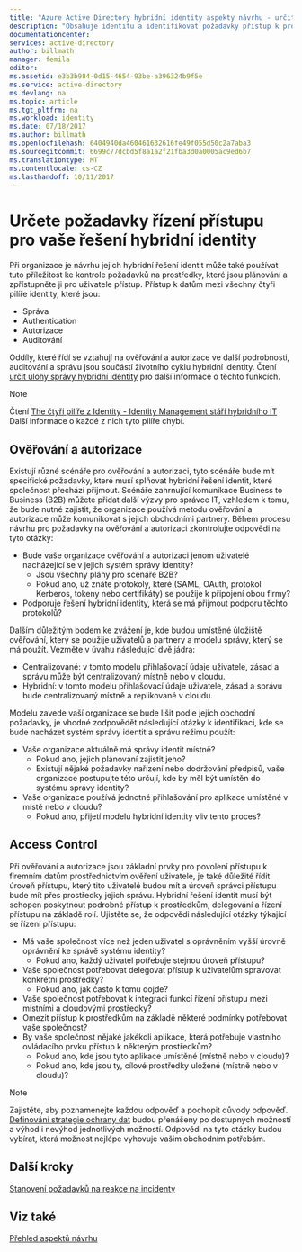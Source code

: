 ```yaml
---
title: "Azure Active Directory hybridní identity aspekty návrhu - určit požadavky řízení přístupu | Microsoft Docs"
description: "Obsahuje identitu a identifikovat požadavky přístup k prostředkům pro uživatele v hybridním prostředí."
documentationcenter: 
services: active-directory
author: billmath
manager: femila
editor: 
ms.assetid: e3b3b984-0d15-4654-93be-a396324b9f5e
ms.service: active-directory
ms.devlang: na
ms.topic: article
ms.tgt_pltfrm: na
ms.workload: identity
ms.date: 07/18/2017
ms.author: billmath
ms.openlocfilehash: 6404940da460461632616fe49f055d50c2a7aba3
ms.sourcegitcommit: 6699c77dcbd5f8a1a2f21fba3d0a0005ac9ed6b7
ms.translationtype: MT
ms.contentlocale: cs-CZ
ms.lasthandoff: 10/11/2017
---
```

# <a name="determine-access-control-requirements-for-your-hybrid-identity-solution"></a>Určete požadavky řízení přístupu pro vaše řešení hybridní identity
Při organizace je návrhu jejich hybridní řešení identit může také používat tuto příležitost ke kontrole požadavků na prostředky, které jsou plánování a zpřístupněte ji pro uživatele přístup. Přístup k datům mezi všechny čtyři pilíře identity, které jsou:

* Správa
* Authentication
* Autorizace
* Auditování

Oddíly, které řídí se vztahují na ověřování a autorizace ve další podrobnosti, auditování a správu jsou součástí životního cyklu hybridní identity. Čtení [určit úlohy správy hybridní identity](active-directory-hybrid-identity-design-considerations-hybrid-id-management-tasks.md) pro další informace o těchto funkcích.

> [!NOTE]
> Čtení [The čtyři pilíře z Identity - Identity Management stáří hybridního IT](http://social.technet.microsoft.com/wiki/contents/articles/15530.the-four-pillars-of-identity-identity-management-in-the-age-of-hybrid-it.aspx) Další informace o každé z nich tyto pilíře chybí.
> 
> 

## <a name="authentication-and-authorization"></a>Ověřování a autorizace
Existují různé scénáře pro ověřování a autorizaci, tyto scénáře bude mít specifické požadavky, které musí splňovat hybridní řešení identit, které společnost přechází přijmout. Scénáře zahrnující komunikace Business to Business (B2B) můžete přidat další výzvy pro správce IT, vzhledem k tomu, že bude nutné zajistit, že organizace používá metodu ověřování a autorizace může komunikovat s jejich obchodními partnery. Během procesu návrhu pro požadavky na ověřování a autorizaci zkontrolujte odpovědi na tyto otázky:

* Bude vaše organizace ověřování a autorizaci jenom uživatelé nacházející se v jejich systém správy identity?
  * Jsou všechny plány pro scénáře B2B?
  * Pokud ano, už znáte protokoly, které (SAML, OAuth, protokol Kerberos, tokeny nebo certifikáty) se použije k připojení obou firmy?
* Podporuje řešení hybridní identity, která se má přijmout podporu těchto protokolů?

Dalším důležitým bodem ke zvážení je, kde budou umístěné úložiště ověřování, který se použije uživatelů a partnery a modelu správy, který se má použít. Vezměte v úvahu následující dvě jádra:

* Centralizované: v tomto modelu přihlašovací údaje uživatele, zásad a správu může být centralizovaný místně nebo v cloudu.
* Hybridní: v tomto modelu přihlašovací údaje uživatele, zásad a správu bude centralizovaný místně a replikované v cloudu.

Modelu zavede vaší organizace se bude lišit podle jejich obchodní požadavky, je vhodné zodpovědět následující otázky k identifikaci, kde se bude nacházet systém správy identit a správu režimu použít:

* Vaše organizace aktuálně má správy identit místně?
  * Pokud ano, jejich plánování zajistit jeho?
  * Existují nějaké požadavky nařízení nebo dodržování předpisů, vaše organizace postupujte této určují, kde by měl být umístěn do systému správy identity?
* Vaše organizace používá jednotné přihlašování pro aplikace umístěné v místě nebo v cloudu?
  * Pokud ano, přijetí modelu hybridní identity vliv tento proces?

## <a name="access-control"></a>Access Control
Při ověřování a autorizace jsou základní prvky pro povolení přístupu k firemním datům prostřednictvím ověření uživatele, je také důležité řídit úroveň přístupu, který tito uživatelé budou mít a úroveň správci přístupu bude mít přes prostředky jejich správu. Hybridní řešení identit musí být schopen poskytnout podrobné přístup k prostředkům, delegování a řízení přístupu na základě rolí. Ujistěte se, že odpovědi následující otázky týkající se řízení přístupu:

* Má vaše společnost více než jeden uživatel s oprávněním vyšší úrovně oprávnění ke správě systému identity?
  * Pokud ano, každý uživatel potřebuje stejnou úroveň přístupu?
* Vaše společnost potřebovat delegovat přístup k uživatelům spravovat konkrétní prostředky?
  * Pokud ano, jak často k tomu dojde?
* Vaše společnost potřebovat k integraci funkcí řízení přístupu mezi místními a cloudovými prostředky?
* Omezit přístup k prostředkům na základě některé podmínky potřebovat vaše společnost?
* By vaše společnost nějaké jakékoli aplikace, která potřebuje vlastního ovládacího prvku přístup k některým prostředkům?
  * Pokud ano, kde jsou tyto aplikace umístěné (místně nebo v cloudu)?
  * Pokud ano, kde jsou ty, cílové prostředky uložené (místně nebo v cloudu)?

> [!NOTE]
> Zajistěte, aby poznamenejte každou odpověď a pochopit důvody odpověď. [Definování strategie ochrany dat](active-directory-hybrid-identity-design-considerations-data-protection-strategy.md) budou přenášeny po dostupných možností a výhod i nevýhod jednotlivých možností.  Odpovědi na tyto otázky budou vybírat, která možnost nejlépe vyhovuje vašim obchodním potřebám.
> 
> 

## <a name="next-steps"></a>Další kroky
[Stanovení požadavků na reakce na incidenty](active-directory-hybrid-identity-design-considerations-incident-response-requirements.md)

## <a name="see-also"></a>Viz také
[Přehled aspektů návrhu](active-directory-hybrid-identity-design-considerations-overview.md)

